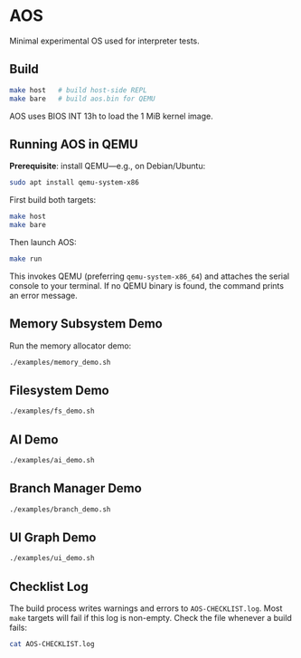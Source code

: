 # AOS

Minimal experimental OS used for interpreter tests.

## Build

```bash
make host   # build host-side REPL
make bare   # build aos.bin for QEMU
```

AOS uses BIOS INT 13h to load the 1 MiB kernel image.

## Running AOS in QEMU

**Prerequisite**: install QEMU—e.g., on Debian/Ubuntu:

```bash
sudo apt install qemu-system-x86
```

First build both targets:

```bash
make host
make bare
```

Then launch AOS:

```bash
make run
```

This invokes QEMU (preferring `qemu-system-x86_64`) and attaches the serial console to your terminal. If no QEMU binary is found, the command prints an error message.

## Memory Subsystem Demo

Run the memory allocator demo:

```bash
./examples/memory_demo.sh
```

## Filesystem Demo

```bash
./examples/fs_demo.sh
```

## AI Demo

```bash
./examples/ai_demo.sh
```

## Branch Manager Demo

```bash
./examples/branch_demo.sh
```

## UI Graph Demo

```bash
./examples/ui_demo.sh
```

## Checklist Log

The build process writes warnings and errors to `AOS-CHECKLIST.log`.
Most `make` targets will fail if this log is non-empty.
Check the file whenever a build fails:

```bash
cat AOS-CHECKLIST.log
```
